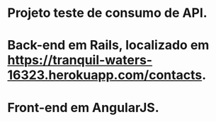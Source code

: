 # Projeto teste de consumo de API.
# Back-end em Rails, localizado em https://tranquil-waters-16323.herokuapp.com/contacts.
# Front-end em AngularJS.
 